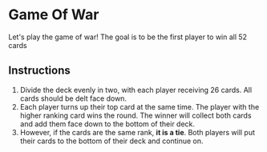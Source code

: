 # Game Of War
Let's play the game of war!
The goal is to be the first player to win all 52 cards

## Instructions
1. Divide the deck evenly in two, with each player receiving 26 cards. All cards should be delt face down.
1. Each player turns up their top card at the same time. The player with the higher ranking card wins the round. The winner will collect both cards and add them face down to the bottom of their deck.
1. However, if the cards are the same rank, **it is a tie**. Both players will put their cards to the bottom of their deck and continue on.

